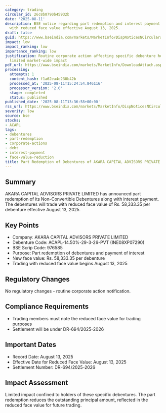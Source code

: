 ```yaml
---
category: trading
circular_id: 26c8b0790b45932b
date: '2025-08-11'
description: BSE notice regarding part redemption and interest payment on debentures
  with reduced face value effective August 13, 2025.
draft: false
guid: https://www.bseindia.com/markets/MarketInfo/DispNoticesNCirculars.aspx?Noticeid={3C2C04A0-7DD7-49B5-9098-F42F7C96F40A}&noticeno=20250811-51&dt=08/11/2025&icount=51&totcount=58&flag=0
impact: low
impact_ranking: low
importance_ranking: low
justification: Routine corporate action affecting specific debenture holders with
  limited market-wide impact
pdf_url: https://www.bseindia.com/markets/MarketInfo/DownloadAttach.aspx?id=20250811-51&attachedId=
processing:
  attempts: 1
  content_hash: f1a62ea4e230b42b
  processed_at: '2025-08-11T15:24:54.846116'
  processor_version: '2.0'
  stage: completed
  status: published
published_date: '2025-08-11T13:36:58+00:00'
rss_url: https://www.bseindia.com/markets/MarketInfo/DispNoticesNCirculars.aspx?Noticeid={3C2C04A0-7DD7-49B5-9098-F42F7C96F40A}&noticeno=20250811-51&dt=08/11/2025&icount=51&totcount=58&flag=0
severity: low
source: bse
stocks:
- ACAPL
tags:
- debentures
- part-redemption
- corporate-actions
- debt
- interest-payment
- face-value-reduction
title: Part Redemption of Debentures of AKARA CAPITAL ADVISORS PRIVATE LIMITED
---
```


## Summary

AKARA CAPITAL ADVISORS PRIVATE LIMITED has announced part redemption of its Non-Convertible Debentures along with interest payment. The debentures will trade with reduced face value of Rs. 58,333.35 per debenture effective August 13, 2025.

## Key Points

- Company: AKARA CAPITAL ADVISORS PRIVATE LIMITED
- Debenture Code: ACAPL-14.50%-29-3-26-PVT (INE08XP07290)
- BSE Scrip Code: 976585
- Purpose: Part redemption of debentures and payment of interest
- New face value: Rs. 58,333.35 per debenture
- Trading with reduced face value begins August 13, 2025

## Regulatory Changes

No regulatory changes - routine corporate action notification.

## Compliance Requirements

- Trading members must note the reduced face value for trading purposes
- Settlement will be under DR-694/2025-2026

## Important Dates

- Record Date: August 13, 2025
- Effective Date for Reduced Face Value: August 13, 2025
- Settlement Number: DR-694/2025-2026

## Impact Assessment

Limited impact confined to holders of these specific debentures. The part redemption reduces the outstanding principal amount, reflected in the reduced face value for future trading.